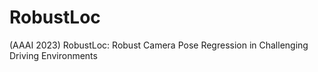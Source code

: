 # RobustLoc
(AAAI 2023) RobustLoc: Robust Camera Pose Regression in Challenging Driving Environments


